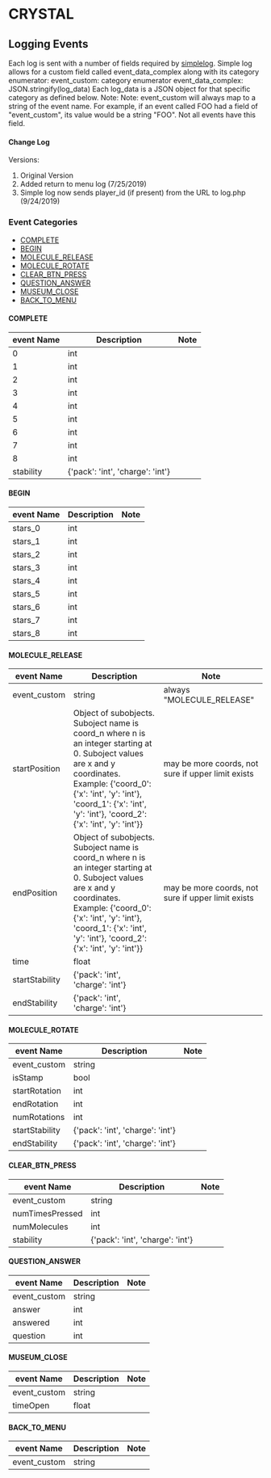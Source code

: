 # CRYSTAL
## Logging Events
Each log is sent with a number of fields required by [simplelog](https://github.com/fielddaylab/simplelog). Simple log allows for a custom field called event_data_complex along with its category enumerator:
  event_custom: category enumerator
  event_data_complex: JSON.stringify(log_data)
Each log_data is a JSON object for that specific category as defined below.
Note: Note: event_custom will always map to a string of the event name. For example, if an event called FOO had a field of "event_custom", its value would be a string "FOO". Not all events have this field.

#### Change Log
Versions:
1. Original Version
1. Added return to menu log (7/25/2019)
1. Simple log now sends player_id (if present) from the URL to log.php (9/24/2019)

### Event Categories
- [COMPLETE](#COMPLETE)
- [BEGIN](#BEGIN)
- [MOLECULE_RELEASE](#MOLECULE_RELEASE)
- [MOLECULE_ROTATE](#MOLECULE_ROTATE)
- [CLEAR_BTN_PRESS](#CLEAR_BTN_PRESS)
- [QUESTION_ANSWER](#QUESTION_ANSWER)
- [MUSEUM_CLOSE](#MUSEUM_CLOSE)
- [BACK_TO_MENU](#BACK_TO_MENU)

<a name="COMPLETE"/>

#### COMPLETE
| event Name | Description | Note |
| --- | --- | --- |
|0 |int | |
|1 |int | |
|2 |int | |
|3 |int | |
|4 |int | |
|5 |int | |
|6 |int | |
|7 |int | |
|8 |int | |
|stability |{'pack': 'int', 'charge': 'int'} | |




<a name="BEGIN"/>

#### BEGIN
| event Name | Description | Note |
| --- | --- | --- |
|stars_0 |int | |
|stars_1 |int | |
|stars_2 |int | |
|stars_3 |int | |
|stars_4 |int | |
|stars_5 |int | |
|stars_6 |int | |
|stars_7 |int | |
|stars_8 |int | |




<a name="MOLECULE_RELEASE"/>

#### MOLECULE_RELEASE
| event Name | Description | Note |
| --- | --- | --- |
|event_custom | string | always "MOLECULE_RELEASE" |
|startPosition |Object of subobjects. Suboject name is coord_n where n is an integer starting at 0. Suboject values are x and y coordinates. Example: {'coord_0': {'x': 'int', 'y': 'int'}, 'coord_1': {'x': 'int', 'y': 'int'}, 'coord_2': {'x': 'int', 'y': 'int'}} | may be more coords, not sure if upper limit exists |
|endPosition  |Object of subobjects. Suboject name is coord_n where n is an integer starting at 0. Suboject values are x and y coordinates. Example: {'coord_0': {'x': 'int', 'y': 'int'}, 'coord_1': {'x': 'int', 'y': 'int'}, 'coord_2': {'x': 'int', 'y': 'int'}} | may be more coords, not sure if upper limit exists |
|time |float | |
|startStability |{'pack': 'int', 'charge': 'int'} | |
|endStability |{'pack': 'int', 'charge': 'int'} | |




<a name="MOLECULE_ROTATE"/>

#### MOLECULE_ROTATE
| event Name | Description | Note |
| --- | --- | --- |
|event_custom |string | |
|isStamp |bool | |
|startRotation |int | |
|endRotation |int | |
|numRotations |int | |
|startStability |{'pack': 'int', 'charge': 'int'} | |
|endStability |{'pack': 'int', 'charge': 'int'} | |




<a name="CLEAR_BTN_PRESS"/>

#### CLEAR_BTN_PRESS
| event Name | Description | Note |
| --- | --- | --- |
|event_custom |string | |
|numTimesPressed |int | |
|numMolecules |int | |
|stability |{'pack': 'int', 'charge': 'int'} | |




<a name="QUESTION_ANSWER"/>

#### QUESTION_ANSWER
| event Name | Description | Note |
| --- | --- | --- |
|event_custom |string | |
|answer |int | |
|answered |int | |
|question |int | |




<a name="MUSEUM_CLOSE"/>

#### MUSEUM_CLOSE
| event Name | Description | Note |
| --- | --- | --- |
|event_custom |string | |
|timeOpen |float | |




<a name="BACK_TO_MENU"/>

#### BACK_TO_MENU
| event Name | Description | Note |
| --- | --- | --- |
|event_custom | string | |


